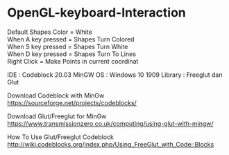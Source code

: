 # OpenGL-keyboard-Interaction

Default Shapes Color = White <br>
When A key pressed = Shapes Turn Colored <br>
When S key pressed = Shapes Turn White <br>
When D key pressed = Shapes Turn To Lines <br>
Right Click = Make Points in current coordinat <br>


IDE : Codeblock 20.03 MinGW OS : Windows 10 1909 Library : Freeglut dan Glut

Download Codeblock with MinGw https://sourceforge.net/projects/codeblocks/

Download Glut/Freeglut for MinGw https://www.transmissionzero.co.uk/computing/using-glut-with-mingw/

How To Use Glut/Freeglut Codeblock http://wiki.codeblocks.org/index.php/Using_FreeGlut_with_Code::Blocks
